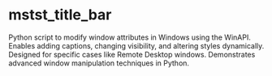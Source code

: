 # mstst_title_bar
Python script to modify window attributes in Windows using the WinAPI. Enables adding captions, changing visibility, and altering styles dynamically. Designed for specific cases like Remote Desktop windows. Demonstrates advanced window manipulation techniques in Python.
